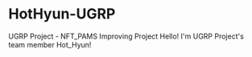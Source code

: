 # HotHyun-UGRP
UGRP Project - NFT_PAMS Improving Project
Hello! I'm UGRP Project's team member Hot_Hyun!
